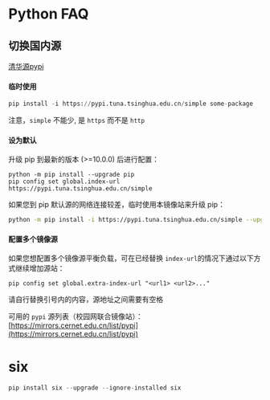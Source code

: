 # Python FAQ

## 切换国内源

[清华源pypi](https://mirrors.tuna.tsinghua.edu.cn/help/pypi/)


#### 临时使用

```python
pip install -i https://pypi.tuna.tsinghua.edu.cn/simple some-package
```

注意，`simple` 不能少, 是 `https` 而不是 `http`

#### 设为默认

升级 pip 到最新的版本 (>=10.0.0) 后进行配置：

```
python -m pip install --upgrade pip
pip config set global.index-url https://pypi.tuna.tsinghua.edu.cn/simple
```

如果您到 pip 默认源的网络连接较差，临时使用本镜像站来升级 pip：

```bash
python -m pip install -i https://pypi.tuna.tsinghua.edu.cn/simple --upgrade pip
```

#### 配置多个镜像源

如果您想配置多个镜像源平衡负载，可在已经替换 `index-url`的情况下通过以下方式继续增加源站：

```
pip config set global.extra-index-url "<url1> <url2>..."
```

请自行替换引号内的内容，源地址之间需要有空格

可用的 `pypi` 源列表（校园网联合镜像站）：[https://mirrors.cernet.edu.cn/list/pypi](https://mirrors.cernet.edu.cn/list/pypi)


# six

```python
pip install six --upgrade --ignore-installed six
``` 
